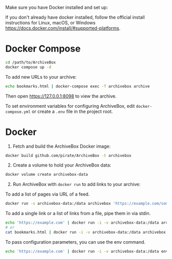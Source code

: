 Make sure you have Docker installed and set up:

If you don't already have docker installed, follow the official install instructions for Linux, macOS, or Windows https://docs.docker.com/install/#supported-platforms.

# Docker Compose

```bash
cd /path/to/ArchiveBox
docker compose up -d
```

To add new URLs to your archive:
```bash
echo bookmarks.html | docker-compose exec -T archivebox archive
```

Then open https://127.0.0.1:8098 to view the archive.

To set environment variables for configuring ArchiveBox, edit `docker-compose.yml` or create a `.env` file in the project root.

# Docker

1. Fetch and build the ArchiveBox Docker image:
```bash
docker build github.com/pirate/ArchiveBox -t archivebox
```

2. Create a volume to hold your ArchiveBox data:
```bash
docker volume create archivebox-data
```

2. Run ArchiveBox with `docker run` to add links to your archive:

To add a list of pages via URL of a feed.
```bash
docker run -v archivebox-data:/data archivebox 'https://example.com/some/rss/feed.xml'
```

To add a single link or a list of links from a file, pipe them in via stdin.
```bash
echo 'https://example.com' | docker run -i -v archivebox-data:/data archivebox
# or
cat bookmarks.html | docker run -i -v archivebox-data:/data archivebox
```

To pass configuration parameters, you can use the env command.
```bash
echo 'https://example.com' | docker run -i -v archivebox-data:/data env FETCH_SCREENSHOT=False archivebox
```